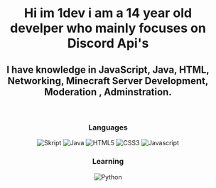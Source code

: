 <div align="center">
  <h1 style="font-weight: bold;">Hi im 1dev i am a 14 year old develper who mainly focuses on Discord Api's</h1>
  <h2>I have knowledge in JavaScript, Java, HTML, Networking, Minecraft Server Development, Moderation , Adminstration.</h2>
  <br/>
  <h3>Languages</h3>
  <div>
    <img alt="Skript" src="https://img.shields.io/badge/-SKRIPT-040a16?style=for-the-badge&logo=skript">
    <img alt="Java" src="https://img.shields.io/badge/-JAVA-040a16?style=for-the-badge&logo=java">
    <img alt="HTML5" src="https://img.shields.io/badge/-HTML5-040a16?style=for-the-badge&logo=html5">
    <img alt="CSS3" src="https://img.shields.io/badge/-CSS3-040a16?style=for-the-badge&logo=css3">
    <img alt="Javascript" src="https://img.shields.io/badge/-Javascript-040a16?style=for-the-badge&logo=javascript">
  </div>

  <h3>Learning</h3>
  <div>
    <img alt="Python" src="https://img.shields.io/badge/-python-040a16?style=for-the-badge&logo=python">
  </div>
  <div class="container">
        <a href="https://github.com/Plaeploeplaeee" class="btn">
        <svg width="277" height="62">
          <defs>
              <linearGradient id="grad1">
                  <stop offset="0%" stop-color="#0399d4"/>
                  <stop offset="100%" stop-color="#0399d4" />
              </linearGradient>
          </defs>
           <rect x="5" y="5" rx="25" fill="none" stroke="url(#grad1)" width="266" height="50"></rect>
        </svg>
          <span>Github</span>
      </a>
      </div>
  <style>
    .container{

	  height: 100%;
   	  position: absolute;
	  top: 100%;
	  left: 50%;
	  transform: translate(-50%, -50%);
  }
  .btn {
	  margin-top: calc(50% + 25px);
	  position: relative;
	  display: inline-block;
	  width: 277px;
	  height: 50px;
	  font-size: 1em;
	  font-weight: bold;
	  line-height: 60px;
	  text-align: center;
	  text-transform: uppercase;
	  background-color: transparent;
	  cursor: pointer;
	  text-decoration:none;
	  font-family: 'Roboto', sans-serif;
	  font-weight:900;
	  font-size:17px;
	  letter-spacing: 0.045em;
  }
  
  .btn svg {
	  position: absolute;
	  top: 0;
	  left: 0;
  }
  
  .btn svg rect {
	  stroke: #0399D4;
	  stroke-width: 4;
	  stroke-dasharray: 353, 0;
	  stroke-dashoffset: 0;
	  -webkit-transition: all 600ms ease;
	  transition: all 600ms ease;
  }
  
  .btn span{
	background: rgb(3,153,212);
	background: -moz-linear-gradient(left,  rgba(3,153,212) 0%, rgba(3,153,212) 100%);
	background: -webkit-linear-gradient(left,  rgba(3,153,212) 0%,rgba(3,153,212) 100%);
	background: linear-gradient(to right,  rgba(23,153,212) 0%,rgba(3,153,212) 100%);

	-webkit-background-clip: text;
	-webkit-text-fill-color: transparent;
  }
  
  .btn:hover svg rect {
	  stroke-width: 4;
	  stroke-dasharray: 196, 543;
	  stroke-dashoffset: 437;
  }
	</style>
